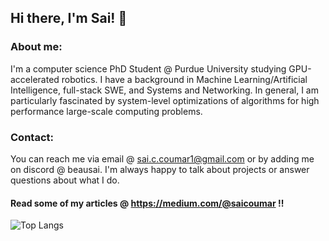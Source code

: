 ## Hi there, I'm Sai! 👋

### About me:
I'm a computer science PhD Student @ Purdue University studying GPU-accelerated robotics. I have a background in Machine Learning/Artificial Intelligence, full-stack SWE, and Systems and Networking. In general, I am particularly fascinated by system-level optimizations of algorithms for high performance large-scale computing problems. 

### Contact:
You can reach me via email @ sai.c.coumar1@gmail.com or by adding me on discord @ beausai. I'm always happy to talk about projects or answer questions about what I do. 

#### Read some of my articles @ https://medium.com/@saicoumar !!

![Top Langs](https://github-readme-stats.vercel.app/api/top-langs/?username=saiccoumar&langs_count=5&layout=donut&theme=highcontrast)

<meta name="google-site-verification" content="_kEeJpdCn3PTOdeQZqUOWVckfYBLznFqrcyQdlckI28" />
<!--
**saiccoumar/saiccoumar** is a ✨ _special_ ✨ repository because its `README.md` (this file) appears on your GitHub profile.

Here are some ideas to get you started:

- 🔭 I’m currently working on ...
- 🌱 I’m currently learning ...
- 👯 I’m looking to collaborate on ...
- 🤔 I’m looking for help with ...
- 💬 Ask me about ...
- 📫 How to reach me: ...
- 😄 Pronouns: ...
- ⚡ Fun fact: ...
-->

